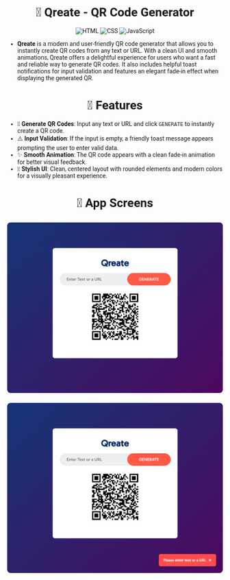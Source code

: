 <div style = "font-family: 'Roboto', sans-serif;">

<div align = "center">

# **🔳 Qreate - QR Code Generator**

![HTML](https://img.shields.io/badge/HTML5-E34F26?style=for-the-badge&logo=html5&logoColor=white)
![CSS](https://img.shields.io/badge/CSS3-1572B6?style=for-the-badge&logo=css3&logoColor=white)
![JavaScript](https://img.shields.io/badge/JavaScript-F7DF1E?style=for-the-badge&logo=javascript&logoColor=black)

</div>

- **Qreate** is a modern and user-friendly QR code generator that allows you to instantly create QR codes from any text or URL. With a clean UI and smooth animations, Qreate offers a delightful experience for users who want a fast and reliable way to generate QR codes. It also includes helpful toast notifications for input validation and features an elegant fade-in effect when displaying the generated QR.

<div align = "center">

# **🚀 Features**

</div>

- 🔳 **Generate QR Codes**: Input any text or URL and click `GENERATE` to instantly create a QR code.
- ⚠️ **Input Validation**: If the input is empty, a friendly toast message appears prompting the user to enter valid data.
- ✨ **Smooth Animation**: The QR code appears with a clean fade-in animation for better visual feedback.
- 🎨 **Stylish UI**: Clean, centered layout with rounded elements and modern colors for a visually pleasant experience.

<div align = "center">

# **📸 App Screens**

<img src = "Assets/S1.png" alt = "Image not found" width = "700" style = "border-radius: 8px; margin: 10px 0;">
<br>
<img src = "Assets/S2.png" alt = "Image not found" width = "700" style = "border-radius: 8px; margin: 10px 0;">

</div>

</div>